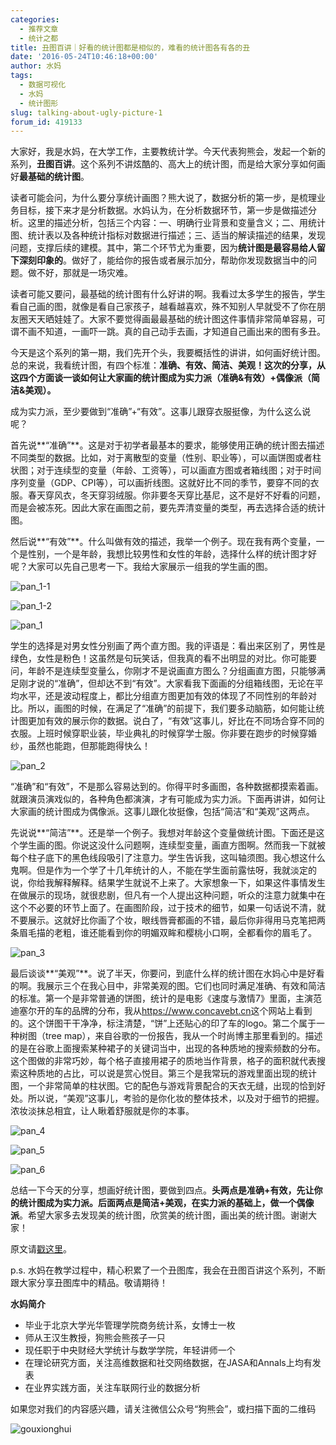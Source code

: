 ```yaml
---
categories:
  - 推荐文章
  - 统计之都
title: 丑图百讲｜好看的统计图都是相似的，难看的统计图各有各的丑
date: '2016-05-24T10:46:18+00:00'
author: 水妈
tags:
  - 数据可视化
  - 水妈
  - 统计图形
slug: talking-about-ugly-picture-1
forum_id: 419133
---
```


大家好，我是水妈，在大学工作，主要教统计学。今天代表狗熊会，发起一个新的系列，**丑图百讲**。这个系列不讲炫酷的、高大上的统计图，而是给大家分享如何画好**最基础的统计图**。

读者可能会问，为什么要分享统计画图？熊大说了，数据分析的第一步，是梳理业务目标，接下来才是分析数据。水妈认为，在分析数据环节，第一步是做描述分析。这里的描述分析，包括三个内容：一、明确行业背景和变量含义；二、用统计图、统计表以及各种统计指标对数据进行描述；三、适当的解读描述的结果，发现问题，支撑后续的建模。其中，第二个环节尤为重要，因为**统计图是最容易给人留下深刻印象的**。做好了，能给你的报告或者展示加分，帮助你发现数据当中的问题。做不好，那就是一场灾难。

读者可能又要问，最基础的统计图有什么好讲的啊。我看过太多学生的报告，学生看自己画的图，就像是看自己家孩子，越看越喜欢，殊不知别人早就受不了你在朋友圈天天晒娃娃了。大家不要觉得画最最基础的统计图这件事情非常简单容易，可谓不画不知道，一画吓一跳。真的自己动手去画，才知道自己画出来的图有多丑。<!--more-->

今天是这个系列的第一期，我们先开个头，我要概括性的讲讲，如何画好统计图。 总的来说，我看统计图，有四个标准：**准确、有效、简洁、美观！**这次的分享，从这四个方面谈一谈如何让大家画的统计图成为**实力派（准确&有效）+偶像派（简洁&美观）。**

成为实力派，至少要做到“准确”+“有效”。这事儿跟穿衣服挺像，为什么这么说呢？    

首先说**“准确”**。这是对于初学者最基本的要求，能够使用正确的统计图去描述不同类型的数据。比如，对于离散型的变量（性别、职业等），可以画饼图或者柱状图；对于连续型的变量（年龄、工资等），可以画直方图或者箱线图；对于时间序列变量（GDP、CPI等），可以画折线图。这就好比不同的季节，要穿不同的衣服。春天穿风衣，冬天穿羽绒服。你非要冬天穿比基尼，这不是好不好看的问题，而是会被冻死。因此大家在画图之前，要先弄清变量的类型，再去选择合适的统计图。

然后说**“有效”**。什么叫做有效的描述，我举一个例子。现在我有两个变量，一个是性别，一个是年龄，我想比较男性和女性的年龄，选择什么样的统计图才好呢？大家可以先自己思考一下。我给大家展示一组我的学生画的图。

![pan_1-1](https://uploads.cosx.org/2016/05/pan_1-1.png)

![pan_1-2](https://uploads.cosx.org/2016/05/pan_1-2.png) 

![pan_1](https://uploads.cosx.org/2016/05/pan_1.png) 

学生的选择是对男女性分别画了两个直方图。我的评语是：看出来区别了，男性是绿色，女性是粉色！这虽然是句玩笑话，但我真的看不出明显的对比。你可能要问，年龄不是连续型变量么，你刚才不是说画直方图么？分组画直方图，只能够满足刚才说的“准确”，但却达不到“有效”。大家看我下面画的分组箱线图，无论在平均水平，还是波动程度上，都比分组直方图更加有效的体现了不同性别的年龄对比。所以，画图的时候，在满足了“准确”的前提下，我们要多动脑筋，如何能让统计图更加有效的展示你的数据。说白了，“有效”这事儿，好比在不同场合穿不同的衣服。上班时候穿职业装，毕业典礼的时候穿学士服。你非要在跑步的时候穿婚纱，虽然也能跑，但那能跑得快么！

![pan_2](https://uploads.cosx.org/2016/05/pan_2.png)

“准确”和“有效”，不是那么容易达到的。你得平时多画图，各种数据都摸索着画。就跟演员演戏似的，各种角色都演演，才有可能成为实力派。下面再讲讲，如何让大家画的统计图成为偶像派。这事儿跟化妆挺像，包括“简洁”和“美观”这两点。

先说说**“简洁”**。还是举一个例子。我想对年龄这个变量做统计图。下面还是这个学生画的图。你说这没什么问题啊，连续型变量，画直方图啊。然而我一下就被每个柱子底下的黑色线段吸引了注意力。学生告诉我，这叫轴须图。我心想这什么鬼啊。但是作为一个学了十几年统计的人，不能在学生面前露怯呀，我就淡定的说，你给我解释解释。结果学生就说不上来了。大家想象一下，如果这件事情发生在做展示的现场，就很悲剧，但凡有一个人提出这种问题，听众的注意力就集中在这个不必要的环节上面了。在画图阶段，过于技术的细节，如果一句话说不清，就不要展示。这就好比你画了个妆，眼线唇膏都画的不错，最后你非得用马克笔把两条眉毛描的老粗，谁还能看到你的明媚双眸和樱桃小口啊，全都看你的眉毛了。

![pan_3](https://uploads.cosx.org/2016/05/pan_3.png)

最后谈谈**“美观”**。说了半天，你要问，到底什么样的统计图在水妈心中是好看的啊。我展示三个在我心目中，非常美观的图。它们也同时满足准确、有效和简洁的标准。第一个是非常普通的饼图，统计的是电影《速度与激情7》里面，主演范迪塞尔开的车的品牌的分布，我从<https://www.concavebt.cn>这个网站上看到的。这个饼图干干净净，标注清楚，“饼”上还贴心的印了车的logo。第二个属于一种树图（tree map），来自谷歌的一份报告，我从一个时尚博主那里看到的。描述的是在谷歌上面搜索某种裙子的关键词当中，出现的各种质地的搜索频数的分布。这个图做的非常巧妙，每个格子直接用裙子的质地当作背景，格子的面积就代表搜索这种质地的占比，可以说是赏心悦目。第三个是我常玩的游戏里面出现的统计图，一个非常简单的柱状图。它的配色与游戏背景配合的天衣无缝，出现的恰到好处。所以说，“美观”这事儿，考验的是你化妆的整体技术，以及对于细节的把握。浓妆淡抹总相宜，让人瞅着舒服就是你的本事。

![pan_4](https://uploads.cosx.org/2016/05/pan_4.png)

![pan_5](https://uploads.cosx.org/2016/05/pan_5.png)

![pan_6](https://uploads.cosx.org/2016/05/pan_6.png)
   

总结一下今天的分享，想画好统计图，要做到四点。**头两点是准确+有效，先让你的统计图成为实力派。后面两点是简洁+美观，在实力派的基础上，做一个偶像派**。希望大家多去发现美的统计图，欣赏美的统计图，画出美的统计图。谢谢大家！

原文请[戳这里](http://mp.weixin.qq.com/s?__biz=MzA5MjEyMTYwMg==&mid=2650236457&idx=1&sn=bc5e2211367afa950358cc67a7f38ce8&scene=4#wechat_redirect)。

p.s. 水妈在教学过程中，精心积累了一个丑图库，我会在丑图百讲这个系列，不断跟大家分享丑图库中的精品。敬请期待！

**水妈简介**

  * 毕业于北京大学光华管理学院商务统计系，女博士一枚
  * 师从王汉生教授，狗熊会熊孩子一只
  * 现任职于中央财经大学统计与数学学院，年轻讲师一个
  * 在理论研究方面，关注高维数据和社交网络数据，在JASA和Annals上均有发表
  * 在业界实践方面，关注车联网行业的数据分析

如果您对我们的内容感兴趣，请关注微信公众号“狗熊会”，或扫描下面的二维码

![gouxionghui](https://uploads.cosx.org/2016/05/gouxionghui.jpg)
